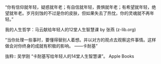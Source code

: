 “你有信仰就年轻，疑惑就年老；有自信就年轻，畏惧就年老；有希望就年轻，绝望就年老。岁月刻蚀的不过是你的皮肤，但如果失去了热忱，你的灵魂就不再年轻。”

我的人生哲学：马云献给年轻人的12堂人生智慧课 by 张燕 (z-lib.org)


“当你处理一些事时，要懂得替别人着想。并以对方的观点去观察这件事情。这样做会对你终身的成就有积极的影响。
——卡耐基”

抜粋:: 吴学刚  “卡耐基写给年轻人的14堂人生智慧课”。 Apple Books  
